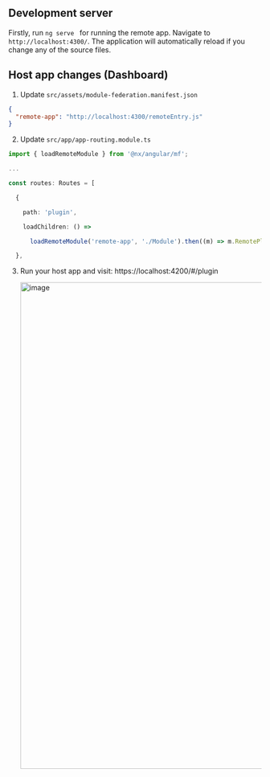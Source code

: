 ## Development server

Firstly, run `ng serve ` for running the remote app. Navigate to `http://localhost:4300/`. The application will automatically reload if you change any of the source files.

## Host app changes (Dashboard)

1. Update `src/assets/module-federation.manifest.json `

```json
{ 
  "remote-app": "http://localhost:4300/remoteEntry.js" 
}
```

2. Update `src/app/app-routing.module.ts`

```typescript
import { loadRemoteModule } from '@nx/angular/mf'; 

... 

const routes: Routes = [ 

  { 

    path: 'plugin', 

    loadChildren: () => 

      loadRemoteModule('remote-app', './Module').then((m) => m.RemotePluginModule) 

  },
```
3. Run your host app and visit: https://localhost:4200/#/plugin

   <img width="1920" height="968" alt="image" src="https://github.com/user-attachments/assets/21b7abc9-cef8-461a-9963-ee28e27887a5" />

